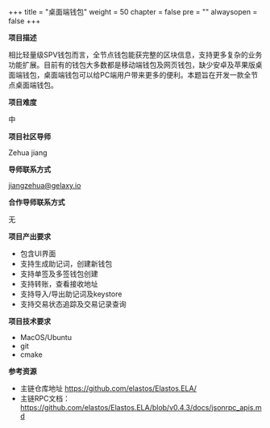 +++
title = "桌面端钱包"
weight = 50
chapter = false
pre = ""
alwaysopen = false
+++ 

**项目描述**

相比轻量级SPV钱包而言，全节点钱包能获完整的区块信息，支持更多复杂的业务功能扩展。目前有的钱包大多数都是移动端钱包及网页钱包，缺少安卓及苹果版桌面端钱包，桌面端钱包可以给PC端用户带来更多的便利。本题旨在开发一款全节点桌面端钱包。

**项目难度**

中

**项目社区导师**

Zehua jiang

**导师联系方式**

jiangzehua@gelaxy.io

**合作导师联系方式**

无

**项目产出要求**

* 包含UI界面
* 支持生成助记词，创建新钱包
* 支持单签及多签钱包创建
* 支持转账，查看接收地址
* 支持导入/导出助记词及keystore
* 支持交易状态追踪及交易记录查询

**项目技术要求**

* MacOS/Ubuntu
* git
* cmake

**参考资源**

* 主链仓库地址 https://github.com/elastos/Elastos.ELA/
* 主链RPC文档：https://github.com/elastos/Elastos.ELA/blob/v0.4.3/docs/jsonrpc_apis.md






